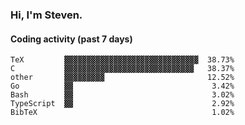 ### Hi, I'm Steven.

#### Coding activity (past 7 days)
```
TeX         ▓▓▓▓▓▓▓▓▓▓▓▓▓▓▓▓▓▓▓▓▓▓▓▓▓▓▓▓▓▓  38.73%
C           ▓▓▓▓▓▓▓▓▓▓▓▓▓▓▓▓▓▓▓▓▓▓▓▓▓▓▓▓▓   38.37%
other       ▓▓▓▓▓▓▓▓▓                       12.52%
Go          ▓▓                               3.42%
Bash        ▓▓                               3.02%
TypeScript  ▓▓                               2.92%
BibTeX                                       1.02%
```
